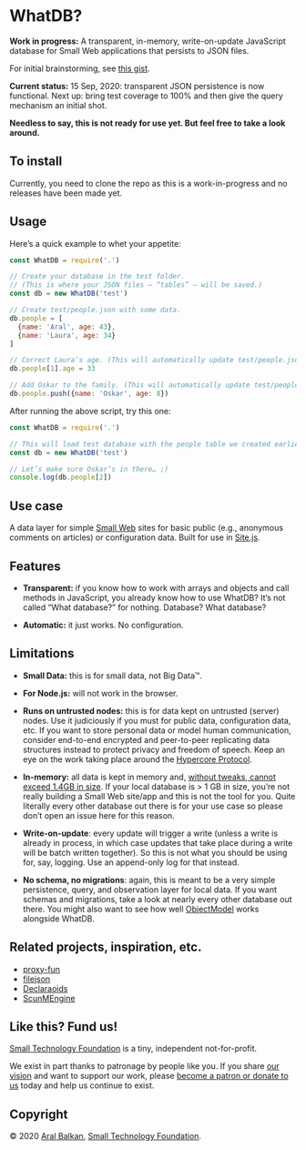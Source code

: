 # WhatDB?

__Work in progress:__ A transparent, in-memory, write-on-update JavaScript database for Small Web applications that persists to JSON files.

For initial brainstorming, see [this gist](https://gist.github.com/aral/fc4115fdf338e02d735ae58e245817ce).

__Current status:__ 15 Sep, 2020: transparent JSON persistence is now functional. Next up: bring test coverage to 100% and then give the query mechanism an initial shot.

__Needless to say, this is not ready for use yet. But feel free to take a look around.__

## To install

Currently, you need to clone the repo as this is a work-in-progress and no releases have been made yet.

## Usage

Here’s a quick example to whet your appetite:

```js
const WhatDB = require('.')

// Create your database in the test folder.
// (This is where your JSON files – “tables” – will be saved.)
const db = new WhatDB('test')

// Create test/people.json with some data.
db.people = [
  {name: 'Aral', age: 43},
  {name: 'Laura', age: 34}
]

// Correct Laura’s age. (This will automatically update test/people.json)
db.people[1].age = 33

// Add Oskar to the family. (This will automatically update test/people.json)
db.people.push({name: 'Oskar', age: 8})
```

After running the above script, try this one:

```js
const WhatDB = require('.')

// This will load test database with the people table we created earlier.
const db = new WhatDB('test')

// Let’s make sure Oskar’s in there… ;)
console.log(db.people[2])
```

## Use case

A data layer for simple [Small Web](https://ar.al/2020/08/07/what-is-the-small-web/) sites for basic public (e.g., anonymous comments on articles) or configuration data. Built for use in [Site.js](https://sitejs.org).

## Features

  - __Transparent:__ if you know how to work with arrays and objects and call methods in JavaScript, you already know how to use WhatDB? It’s not called “What database?” for nothing. Database? What database?

  - __Automatic:__ it just works. No configuration.

## Limitations

  - __Small Data:__ this is for small data, not Big Data™.

  - __For Node.js:__ will not work in the browser.

  - __Runs on untrusted nodes:__ this is for data kept on untrusted (server) nodes. Use it judiciously if you must for public data, configuration data, etc. If you want to store personal data or model human communication, consider end-to-end encrypted and peer-to-peer replicating data structures instead to protect privacy and freedom of speech. Keep an eye on the work taking place around the [Hypercore Protocol](https://hypercore-protocol.org/).

  - __In-memory:__ all data is kept in memory and, [without tweaks, cannot exceed 1.4GB in size](https://www.the-data-wrangler.com/nodejs-memory-limits/). If your local database is > 1 GB in size, you’re not really building a Small Web site/app and this is not the tool for you. Quite literally every other database out there is for your use case so please don’t open an issue here for this reason.

  - __Write-on-update__: every update will trigger a write (unless a write is already in process, in which case updates that take place during a write will be batch written together). So this is not what you should be using for, say, logging. Use an append-only log for that instead.

  - __No schema, no migrations__: again, this is meant to be a very simple persistence, query, and observation layer for local data. If you want schemas and migrations, take a look at nearly every other database out there. You might also want to see how well [ObjectModel](https://github.com/sylvainpolletvillard/ObjectModel) works alongside WhatDB.

## Related projects, inspiration, etc.

  - [proxy-fun](https://github.com/mikaelbr/awesome-es2015-proxy)
  - [filejson](https://github.com/bchr02/filejson)
  - [Declaraoids](https://github.com/Matsemann/Declaraoids/blob/master/src/declaraoids.js)
  - [ScunMEngine](https://github.com/jlvaquero/SCUNM/blob/master/SCUNMEngine/SCUNMEngine.js)

## Like this? Fund us!

[Small Technology Foundation](https://small-tech.org) is a tiny, independent not-for-profit.

We exist in part thanks to patronage by people like you. If you share [our vision](https://small-tech.org/about/#small-technology) and want to support our work, please [become a patron or donate to us](https://small-tech.org/fund-us) today and help us continue to exist.

## Copyright

&copy; 2020 [Aral Balkan](https://ar.al), [Small Technology Foundation](https://small-tech.org).
